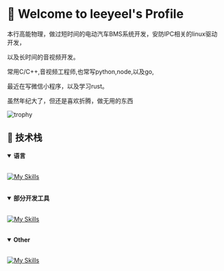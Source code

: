 # 🌟 Welcome to leeyeel's Profile  

本行高能物理，做过短时间的电动汽车BMS系统开发，安防IPC相关的linux驱动开发，

以及长时间的音视频开发。

常用C/C++,音视频工程师,也常写python,node,以及go,

最近在写微信小程序，以及学习rust。

虽然年纪大了，但还是喜欢折腾，做无用的东西

<img src="https://github-profile-trophy.vercel.app/?username=leeyeel&theme=tokyonight&column=7&no-frame=true" alt="trophy"/>


## 🔧 技术栈  

<details open> 
<summary><b>语言</b></summary> 

[![My Skills](https://skillicons.dev/icons?i=c,cpp,py,go,qt,js,latex,fortran)](https://skillicons.dev)

</details> 

<details open> 
<summary><b>部分开发工具</b></summary> 

[![My Skills](https://skillicons.dev/icons?i=vim,neovim,vscode,git,cmake,github,docker)](https://skillicons.dev)

</details> 

<details open> 
<summary><b>Other</b></summary> 

[![My Skills](https://skillicons.dev/icons?i=blender,linux)](https://skillicons.dev)

</details> 
